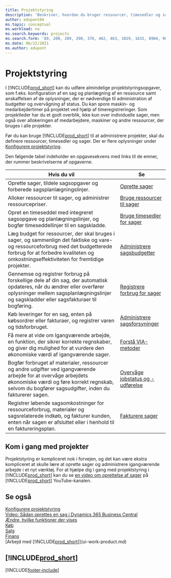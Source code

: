 ```yaml
---
title: Projektstyring
description: 'Beskriver, hvordan du bruger ressourcer, timesedler og sager til at administrere projekter og deres budgetter.'
author: edupont04
ms.topic: conceptual
ms.workload: na
ms.search.keywords: projects
ms.search.form: '89, 200, 289, 290, 376, 462, 463, 1029, 1615, 8904, 9014, 9015'
ms.date: 06/22/2021
ms.author: edupont
---
```

# <a name="project-management" />Projektstyring

I [!INCLUDE[prod_short](includes/prod_short.md)] kan du udføre almindelige projektstyringsopgaver, som f.eks. konfiguration af en sag og planlægning af en ressource samt anskaffelsen af de oplysninger, der er nødvendige til administration af budgetter og overvågning af status. Du kan spore maskin- og medarbejdertimer på projektet ved hjælp af timeregistreringer. Som projektleder har du et godt overblik, ikke kun over individuelle sager, men også over allokeringen af medarbejdere, maskiner og andre ressourcer, der bruges i alle projekter.

Før du kan bruge [!INCLUDE[prod_short](includes/prod_short.md)] til at administrere projekter, skal du definere ressourcer, timesedler og sager. Der er flere oplysninger under [Konfigurere projektstyring](projects-setup-projects.md).  

Den følgende tabel indeholder en opgavesekvens med links til de emner, der rummer beskrivelserne af opgaverne.

| Hvis du vil | Se |
| --- | --- |
| Oprette sager, tildele sagsopgaver og forberede sagsplanlægningslinjer. |[Oprette sager](projects-how-create-jobs.md) |
| Alloker ressourcer til sager, og administrer ressourcepriser. |[Bruge ressourcer til sager](projects-how-use-resources.md) |
| Opret en timeseddel med integreret sagsopgave og planlægningslinjer, og bogfør timeseddellinjer til en sagskladde. |[Bruge timesedler for sager](projects-how-use-time-sheets.md) |
| Læg budget for ressourcer, der skal bruges i sager, og sammenlign det faktiske og vare- og ressourceforbrug med det budgetterede forbrug for at forbedre kvaliteten og omkostningseffektiviteten for fremtidige projekter. |[Administrere sagsbudgetter](projects-how-manage-budgets.md) |
| Gennemse og registrer forbrug på forskellige dele af din sag, der automatisk opdateres, når du ændrer eller overfører oplysninger mellem sagsplanlægningslinjer og sagskladder eller sagsfakturaer til bogføring. |[Registrere forbrug for sager](projects-how-record-job-usage.md) |
| Køb leveringer for en sag, enten på købsordrer eller fakturaer, og registrer varen og tidsforbruget. |[Administrere sagsforsyninger](projects-how-manage-project-supplies.md) |
| Få mere at vide om Igangværende arbejde, en funktion, der sikrer korrekte regnskaber, og giver dig mulighed for at vurdere den økonomiske værdi af igangværende sager. |[Forstå VIA-metoder](projects-understanding-wip.md) |
| Bogfør forbruget af materialer, ressourcer og andre udgifter ved igangværende arbejde for at overvåge arbejdets økonomiske værdi og føre korrekt regnskab, selvom du bogfører sagsudgifter, inden du fakturerer sagen. |[Overvåge jobstatus og -udførelse](projects-how-monitor-progress-performance.md) |
| Registrer løbende sagsomkostninger for ressourceforbrug, materialer og sagsrelaterede indkøb, og fakturer kunden, enten når sagen er afsluttet eller i henhold til en faktureringsplan. |[Fakturere sager](projects-how-invoice-jobs.md) |

## <a name="get-started-with-projects" />Kom i gang med projekter

Projektstyring er kompliceret nok i forvejen, og det kan være ekstra kompliceret at skulle lære at oprette sager og administrere igangværende arbejde i et nyt værktøj. For at hjælpe dig i gang med projektstyring i [!INCLUDE[prod_short](includes/prod_short.md)] kan du se [en video om oprettelse af sager](https://www.youtube.com/watch?v=VqaPWr7BWmw) på [!INCLUDE[prod_short](includes/prod_short.md)] YouTube-kanalen.  

## <a name="see-also" />Se også

[Konfigurere projektstyring](projects-setup-projects.md)  
[Video: Sådan oprettes en sag i Dynamics 365 Business Central](https://www.youtube.com/watch?v=VqaPWr7BWmw)  
[Ændre, hvilke funktioner der vises](ui-experiences.md)  
[Køb](purchasing-manage-purchasing.md)  
[Salg](sales-manage-sales.md)  
[Finans](finance.md)  
[Arbejd med [!INCLUDE[prod_short](includes/prod_short.md)]](ui-work-product.md)  

## <a name="includeprodshortincludesfreetrialmdmd" />[!INCLUDE[prod_short](includes/free_trial_md.md)]


[!INCLUDE[footer-include](includes/footer-banner.md)]
